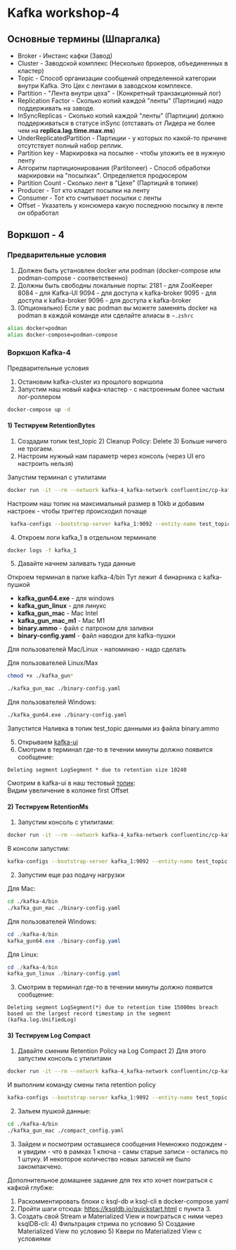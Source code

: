 # [](https://)Kafka workshop-4

## Основные термины (Шпаргалка)

* Broker - Инстанс кафки (Завод)
* Cluster - Заводской комплекс (Несколько брокеров, объединенных в кластер)
* Topic - Способ организации сообщений определенной категории внутри Kafkа. Это Цех с лентами в заводском комплексе.
* Partition - "Лента внутри цеха" - (Конкретный транзакционный лог)
* Replication Factor - Сколько копий каждой "ленты" (Партиции) надо поддерживать на заводе.
* InSyncReplicas - Сколько копий каждой "ленты" (Партиции) должно поддерживаться в статусе inSync (отставать от Лидера не более чем на **replica.lag.time.max.ms**)
* UnderReplicatedPartition - Партиции - у которых по какой-то причине отсутствует полный набор реплик.
* Partition key - Маркировка на посылке - чтобы уложить ее в нужную ленту
* Алгоритм партиционирования (Partitoneer) - Способ обработки маркировки на "посылках". Определяется продюсером
* Partition Count - Сколько лент в "Цехе" (Партиций в топике)
* Producer - Тот кто кладет посылки на ленту
* Consumer - Тот кто считывает посылки с ленты
* Offset - Указатель у консюмера какую последнюю посылку в ленте он обработал

## Воркшоп - 4

### Предварительные условия

1. Должен быть установлен docker или podman (docker-compose или podman-compose - соответственно)
2. Должны быть свободны локальные порты:
   2181 - для ZooKeeper
   8084 - для Kafka-UI
   9094 - для доступа к kafka-broker
   9095 - для доступа к kafka-broker
   9096 - для доступа к kafka-broker
3. (Опционально) Если у вас podman вы можете заменять docker на podman в каждой команде или сделайте алиасы в `~.zshrc`

```bash
alias docker=podman
alias docker-compose=podman-compose
```

### Воркшоп Kafka-4

Предварительные условия

1) Остановим kafka-cluster из прошлого воркшопа
2) Запустим наш новый кафка-кластер - с настроенным более частым лог-роллером

```bash
docker-compose up -d
```

#### 1) Тестируем RetentionBytes

1) Создадим топик test_topic
   2) Cleanup Policy: Delete
   3) Больше ничего не трогаем.
3) Настроим нужный нам параметр через консоль (через UI его настроить нельзя) 

Запустим терминал с утилитами
```bash
docker run -it --rm --network kafka-4_kafka-network confluentinc/cp-kafka:7.2.0 /bin/bash
```

Настроим наш топик на максимальный размер в 10kb и добавим настроек - чтобы триггер происходил почаще
```bash
 kafka-configs --bootstrap-server kafka_1:9092 --entity-name test_topic --entity-type topics --alter --add-config retention.bytes=10240,max.compaction.lag.ms=10000,min.cleanable.dirty.ratio=0.0,segment.ms=10000,delete.retention.ms=10000
```
 
4) Откроем логи kafka_1 в отдельном терминале

```bash
docker logs -f kafka_1
```

5) Давайте начнем заливать туда данные

Откроем терминал в папке kafka-4/bin
Тут лежит 4 бинарника с kafka-пушкой

* **kafka_gun64.exe** - для windows
* **kafka_gun_linux** - для линукс
* **kafka_gun_mac** - Mac Intel
* **kafka_gun_mac_m1** - Mac M1
* **binary.ammo** - файл с патроном для заливки
* **binary-config.yaml** - файл наводки для  kafka-пушки

 Для пользователей Mac/Linux - напоминаю - надо сделать  

Для пользователей Linux/Max
```bash
chmod +x ./kafka_gun*
```

```bash
./kafka_gun_mac ./binary-config.yaml
```

Для пользователей Windows:

```bash
./kafka_gun64.exe ./binary-config.yaml
```

Запустится Наливка в топик test_topic данными из файла binary.ammo

5) Открываем [kafka-ui](http://localhost:8084/ui/clusters/kafka_1/all-topics)
6) Смотрим в терминал где-то в течении минуты должно появится сообщение:
```
Deleting segment LogSegment * due to retention size 10240
`````
Смотрим в kafka-ui в наш тестовый [топик](http://localhost:8084/ui/clusters/kafka_1/all-topics/test_topic):  
Видим увеличение в колонке first Offset 

#### 2) Teстируем RetentionMs

1) Запустим консоль с утилитами:

```bash
docker run -it --rm --network kafka-4_kafka-network confluentinc/cp-kafka:7.2.0 /bin/bash
```

В консоли запустим:
```bash
kafka-configs --bootstrap-server kafka_1:9092 --entity-name test_topic --entity-type topics --alter --add-config retention.ms=15000,retention.bytes=10240000000
```

2) Запустим еще раз подачу нагрузки

Для Mac: 
```bash
cd ./kafka-4/bin
./kafka_gun_mac ./binary-config.yaml
```

Для пользователей Windows:

```powershell
cd ./kafka-4/bin
kafka_gun64.exe ./binary-config.yaml
```

Для Linux:


```powershell
cd ./kafka-4/bin
kafka_gun_linux ./binary-config.yaml
```

3) Смотрим в терминал где-то в течении минуты должно появится сообщение:

```
Deleting segment LogSegment(*) due to retention time 15000ms breach based on the largest record timestamp in the segment (kafka.log.UnifiedLog)
```

#### 3) Teстируем Log Compact
1) Давайте сменим Retention Policy на Log Compact
   2) Для этого запустим консоль с утилитами 
   

```bash
docker run -it --rm --network kafka-4_kafka-network confluentinc/cp-kafka:7.2.0 /bin/bash
```

И выполним команду смены типа retention policy

```bash
kafka-configs --bootstrap-server kafka_1:9092 --entity-name test_topic --entity-type topics --alter --add-config cleanup.policy=compact
```

2) Зальем пушкой данные:

```bash
cd ./kafka-4/bin
./kafka_gun_mac ./compact_config.yaml
```
3) Зайдем и посмотрим оставшиеся сообщения
Немножко подождем - и увидим - что в рамках 1 ключа - самы старые записи - остались по 1 штуку. И некоторое количество новых записей не было закомпакчено.



Дополнительное домашнее задание для тех кто хочет поиграться с кафкой глубже:
1) Раскомментировать блоки c ksql-db и ksql-cli в docker-compose.yaml
2) Пройти шаги отсюда: https://ksqldb.io/quickstart.html с пункта 3.
3) Создать свой Stream и Materialized View и поиграться с ними через ksqlDB-cli:
   4) Фильтрация стрима по условию
   5) Создание Materialized View по условию
   5) Квери по Materialized View с условиями
